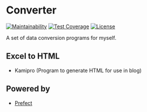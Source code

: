 # Converter

[![Maintainability](https://api.codeclimate.com/v1/badges/59f1fdac918a5ea86961/maintainability)](https://codeclimate.com/github/Angelmaneuver/converter/maintainability) [![Test Coverage](https://api.codeclimate.com/v1/badges/59f1fdac918a5ea86961/test_coverage)](https://codeclimate.com/github/Angelmaneuver/converter/test_coverage) [![License](https://img.shields.io/github/license/Angelmaneuver/converter)](LICENSE)

A set of data conversion programs for myself.

## Excel to HTML
 - Kamipro (Program to generate HTML for use in blog)

## Powered by
 - [Prefect](https://docs.prefect.io)
